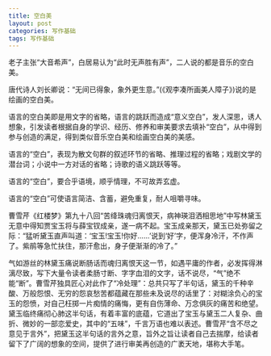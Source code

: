 ```yaml
---
title: 空白美
layout: post
categories: 写作基础
tags: 写作基础
---
```


老子主张“大音希声”，白居易认为“此时无声胜有声”，二人说的都是音乐的空白美。

唐代诗人刘长卿说：“无间已得象，象外更生意。”(《观李凑所画美人障子》)说的是绘画的空白美。

语言的空白美即是用文字的省略，语言的跳跃而造成“意义空白”，发人深思，诱人想象，引发读者根据自身的学识、经历、修养和审美要求去填补“空白”，从中得到参与创造的满足，得到类似音乐空白美和绘画空白美的美感。

语言的“空白”，表现为散文句群的叙述环节的省略、推理过程的省略；戏剧文学的潜台词；小说中一方对话的省略；诗歌的语义跳跃等等。

语言的“空白”，要合乎语境，顺乎情理，不可故弄玄虚。

语言的“空白”可使语言简洁、含蓄，避免重复，耐人咀嚼寻味。

曹雪芹《红楼梦》第九十八回“苦绛珠魂归离恨天，病神瑛泪洒相思地”中写林黛玉无意中得知贾宝玉将与薛宝钗成亲，遂一病不起。宝玉成亲那天，黛玉已处弥留之际：“猛听黛玉直声叫道：‘宝玉!宝玉!你好……’说到‘好’字，便浑身冷汗，不作声了。紫鹃等急忙扶住，那汗愈出，身子便渐渐的冷了。”

气如游丝的林黛玉痛说断肠话而魂归离恨天这一节，如遇平庸的作者，必发挥得淋漓尽致，写下大量令读者柔肠寸断、字字血泪的文字，话不说尽，“气”绝不能“断”。曹雪芹独具匠心对此作了“冷处理”：总共只写了半句话，黛玉的千种辛酸、万般怨恨、无穷的怨哀愁苦都蕴藏在那些未及说尽的话里了：对糊涂负心的宝玉的怨愤，对自己枉掷一片痴情的痛悔，更有自伤薄命、万念俱灰的痛苦和绝望。黛玉临终痛彻心肺这半句话，有着丰富的底蕴，它道出了宝玉与黛玉二人复杂、曲折、微妙的一部恋爱史，其中的“五味”，千言万语也难以表述。曹雪芹“含不尽之意见于言外”，把黛玉这半句话的言外之意，旨外之旨让读者自己去揣摩，给读者留下了广阔的想象的空间，提供了进行审美再创造的广袤天地，堪称大手笔。 